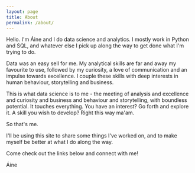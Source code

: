 ```yaml
---
layout: page
title: About
permalink: /about/
---
```


Hello. I'm Áine and I do data science and analytics. I mostly work in Python and SQL, and whatever else I pick up along the way to get done what I'm trying to do.

Data was an easy sell for me. My analytical skills are far and away my favourite to use, followed by my curiosity, a love of communication and an impulse towards excellence. I couple these skills with deep interests in human behaviour, storytelling and business.

This is what data science is to me - the meeting of analysis and excellence and curiosity and business and behaviour and storytelling, with boundless potential. It touches everything. You have an interest? Go forth and explore it. A skill you wish to develop? Right this way ma'am.

So that's me. 

I'll be using this site to share some things I've worked on, and to make myself be better at what I do along the way. 

Come check out the links below and connect with me!

Áine
